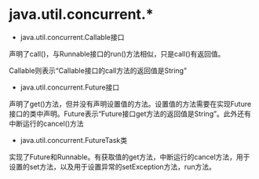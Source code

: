 # java.util.concurrent.*
- java.util.concurrent.Callable接口

声明了call()，与Runnable接口的run()方法相似，只是call()有返回值。

Callable<String>则表示“Callable接口的call方法的返回值是String”

- java.util.concurrent.Future接口

声明了get()方法，但并没有声明设置值的方法。设置值的方法需要在实现Future接口的类中声明。Future<String>表示“Future接口get方法的返回值是String”。此外还有中断运行的cancel()方法

- java.util.concurrent.FutureTask类

实现了Future和Runnable。有获取值的get方法，中断运行的cancel方法，用于设置的set方法，以及用于设置异常的setException方法，run方法。
